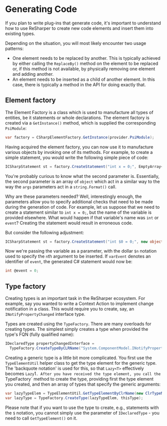 ---
---

# Generating Code

If you plan to write plug-ins that generate code, it's important to understand how to use ReSharper to create new code elements and insert them into existing types.

Depending on the situation, you will most likely encounter two usage patterns:

* One element needs to be replaced by another. This is typically achieved by either calling the `ReplaceBy()` method on the element to be replaced or, if this method is not available, by physically removing one element and adding another.
* An element needs to be inserted as a child of another element. In this case, there is typically a method in the API for doing exactly that.

## Element factory

The Element Factory is a class which is used to manufacture all types of entities, be it statements or whole declarations. The element factory is created via a `GetInstance()` method, which is supplied the corresponding `PsiModule`:

```csharp
var factory = CSharpElementFactory.GetInstance(provider.PsiModule);
```

Having acquired the element factory, you can now use it to manufacture various objects by invoking one of its methods. For example, to create a simple statement, you would write the following simple piece of code:

```csharp
ICSharpStatement st = factory.CreateStatement("int x = 0;", EmptyArray<object>.Instance);
```

You're probably curious to know what the second parameter is. Essentially, the second parameter is an array of `object` which act in a similar way to the way the `args` parameters act in a `string.Format()` call.

Why are these parameters needed? Well, interestingly enough, the parameters allow you to specify additional checks that need to be made during the generation of code. For example, let us suppose that we need to create a statement similar to `int x = 0;`, but the name of the variable is provided elsewhere. What would happen if that variable's name was `int` or `event`? Creating the statement would result in erroneous code.

But consider the following adjustment:

```csharp
ICSharpStatement st = factory.CreateStatement("int $0 = 0;", new object[]{varEvent});
```

Now we're passing the variable as a parameter, with the dollar `$n` notation used to specify the `n`th argument to be inserted. If `varEvent` denotes an identifier of `event`, the generated C# statement would now be:

```csharp
int @event = 0;
```

## Type factory

Creating types is an important task in the ReSharper ecosystem. For example, say you wanted to write a Context Action to implement change notification in a class. This would require you to create, say, an `INotifyPropertyChanged` interface type.

Types are created using the `TypeFactory`. There are many overloads for creating types. The simplest simply creates a type when provided the type's FQN (fully qualified name):

```csharp
IDeclaredType propertyChangedInterface =
  TypeFactory.CreateTypeByCLRName("System.ComponentModel.INotifyPropertyChanged", provider.PsiModule);
```

Creating a generic type is a little bit more complicated. You first use the `TypeElementUtil` helper class to get the type element for the generic type. The 'backquote notation' is used for this, so that `Lazy<T>` effectively becomes `Lazy`1`. After you have received the type element, you call the `TypeFactory` method to create the type, providing first the type element you created, and then an array of types that specify the generic arguments:

```csharp
var lazyTypeElem = TypeElementUtil.GetTypeElementByClrName(new ClrTypeName("System.Lazy`1"), psiModule);
var lazyType = TypeFactory.CreateType(lazyTypeElem, thisType);
```

Please note that if you want to use the type to create, e.g., statements with the `$` notation, you cannot simply use the parameter of `IDeclaredType` - you need to call `GetTypeElement()` on it.

